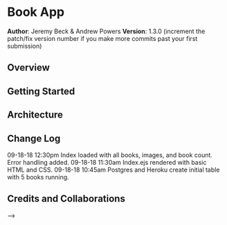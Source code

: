 # Book App

**Author**: Jeremy Beck & Andrew Powers
**Version**: 1.3.0 (increment the patch/fix version number if you make more commits past your first submission)

## Overview
<!-- Provide a high level overview of what this application is and why you are building it, beyond the fact that it's an assignment for a Code Fellows 301 class. (i.e. What's your problem domain?) -->

## Getting Started
<!-- What are the steps that a user must take in order to build this app on their own machine and get it running? -->

## Architecture
<!-- Provide a detailed description of the application design. What technologies (languages, libraries, etc) you're using, and any other relevant design information. -->

## Change Log

09-18-18 12:30pm Index loaded with all books, images, and book count. Error handling added.
09-18-18 11:30am Index.ejs rendered with basic HTML and CSS.
09-18-18 10:45am Postgres and Heroku create initial table with 5 books running.

## Credits and Collaborations
<!-- Give credit (and a link) to other people or resources that helped you build this application. -->
-->